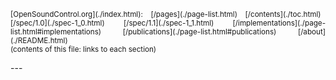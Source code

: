<p align="justify">
<small>
[OpenSoundControl.org](./index.html):  &nbsp;
[/pages](./page-list.html) &nbsp;
[/contents](./toc.html) &nbsp;
[/spec/1.0](./spec-1_0.html) &nbsp;
[/spec/1.1](./spec-1_1.html) &nbsp;
[/implementations](./page-list.html#implementations) &nbsp;
[/publications](./page-list.html#publications) &nbsp;
[/about](./README.html)<br>
(contents of this file: links to each section)
</small>
</p>
---
